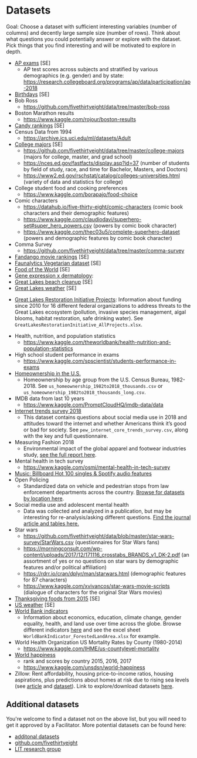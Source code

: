 # Datasets

Goal: Choose a dataset with sufficient interesting variables (number of columns) and decently large sample size (number of rows). Think about what questions you could potentially answer or explore with the dataset. Pick things that you find interesting and will be motivated to explore in depth.

- [AP exams](AP_Exams) [SE]
    - AP test scores across subjects and stratified by various demographics (e.g. gender) and by state: https://research.collegeboard.org/programs/ap/data/participation/ap-2018
- [Birthdays](birthdays) [SE]
- Bob Ross
    - https://github.com/fivethirtyeight/data/tree/master/bob-ross
- Boston Marathon results
    - https://www.kaggle.com/rojour/boston-results
- [Candy rankings](candy_rankings) [SE]
- Census Data from 1994
    - https://archive.ics.uci.edu/ml/datasets/Adult
- [College majors](college_majors) [SE]
  - https://github.com/fivethirtyeight/data/tree/master/college-majors (majors for college, master, and grad school)
  - https://nces.ed.gov/fastfacts/display.asp?id=37 (number of students by field of study, race, and time for Bachelor, Masters, and Doctors)
  - https://www2.ed.gov/rschstat/catalog/colleges-universities.html (variety of data and statistics for college)  
- College student food and cooking preferences
    - https://www.kaggle.com/borapajo/food-choice
- Comic characters
  - https://datahub.io/five-thirty-eight/comic-characters (comic book characters and their demographic features)
  - https://www.kaggle.com/claudiodavi/superhero-set#super_hero_powers.csv (powers by comic book character)
  - https://www.kaggle.com/thec03u5/complete-superhero-dataset (powers and demographic features by comic book character)
- Comma Survey
    - https://github.com/fivethirtyeight/data/tree/master/comma-survey
- [Fandango movie rankings](fandango_movie_rankings) [SE]
- [Faunalytics Vegetarian dataset](faunalytics_veg_study) [SE]
- [Food of the World](food_of_the_world) [SE]
- [Gene expression x dermatology](gene_expression_derm/):
- [Great Lakes beach cleanup](greatLakes_beach_cleanup) [SE]
- [Great Lakes weather](greatLakes_weather) [SE]
* [Great Lakes Restoration Initiative Projects](greatLakes_restoration_initiative): Information about funding since 2010 for 16 different federal organizations to address threats to the Great Lakes ecosystem (pollution, invasive species management, algal blooms, habitat restoration, safe drinking water). See `GreatLakesRestorationInitiative_AllProjects.xlsx`.
- Health, nutrition, and population statistics
    - https://www.kaggle.com/theworldbank/health-nutrition-and-population-statistics
- High school student performance in exams
    - https://www.kaggle.com/spscientist/students-performance-in-exams
- [Homeownership in the U.S.](homeownership_US)
    - Homeownership by age group from the U.S. Census Bureau, 1982-2018. See `us_homeownership_1982to2018_thousands.csv` or `us_homeownership_1982to2018_thousands_long.csv`.
- IMDB data from last 10 years
    - https://www.kaggle.com/PromptCloudHQ/imdb-data/data
- [Internet trends survey 2018](internet_trends)
    - This dataset contains questions about social media use in 2018 and attitudes toward the internet and whether Americans think it’s good or bad for society. See `pew_internet_core_trends_survey.csv`, along with the key and full questionnaire.
- Measuring Fashion 2018
    - Environmental impact of the global apparel and footwear industries study, [see the full report here](https://quantis-intl.com/wp-content/uploads/2018/03/measuringfashion_globalimpactstudy_full-report_quantis_cwf_2018a.pdf).
- Mental health in tech survey
    - https://www.kaggle.com/osmi/mental-health-in-tech-survey
- [Music: Billboard Hot 100 singles & Spotify audio features](music_billboard_hot_100)
- Open Policing
    - Standardized data on vehicle and pedestrian stops from law enforcement departments across the country. [Browse for datasets by location here](https://openpolicing.stanford.edu/data/).
- Social media use and adolescent mental health
    - Data was collected and analyzed in a publication, but may be interesting for re-analysis/asking different questions. [Find the journal article and tables here.](https://jamanetwork.com/journals/jamapsychiatry/article-abstract/2749480)
- Star wars
  - https://github.com/fivethirtyeight/data/blob/master/star-wars-survey/StarWars.csv (questionnaires for Star Wars fans)
  - https://morningconsult.com/wp-content/uploads/2017/12/171116_crosstabs_BRANDS_v1_DK-2.pdf (an assortment of yes or no questions on star wars by demographic features and/or political affiliation)
  - https://rdrr.io/cran/dplyr/man/starwars.html (demographic features for 87 characters)
  - https://www.kaggle.com/xvivancos/star-wars-movie-scripts (dialogue of characters for the original Star Wars movies)
- [Thanksgiving foods from 2015](thanksgiving_foods) [SE]
- [US weather](US_weather) [SE]
- [World Bank indicators](world_bank_indicators)
    - Information about economics, education, climate change, gender equality, health, and land use over time across the globe. Browse different indicators [here]() and see the excel sheet `WorldBankIndicator_ForestedLandArea.xlsx` for example.
- World Health Organization US Mortality Rates by County (1980-2014)
    - https://www.kaggle.com/IHME/us-countylevel-mortality
- [World happiness](world_happiness)
    - rank and scores by country 2015, 2016, 2017
    - https://www.kaggle.com/unsdsn/world-happiness
- Zillow: Rent affordability, housing price-to-income ratios, housing aspirations, plus predictions about homes at risk due to rising sea levels (see [article](https://www.zillow.com/research/ocean-at-the-door-21931/) and [dataset](http://files.zillowstatic.com/research/public/StaticFiles/RisingSeas/RisingSeas_2018-11.csv)). Link to explore/download datasets [here](https://www.zillow.com/research/data/).

## Additional datasets

You're welcome to find a dataset not on the above list, but you will need to get it approved by a Facilitator.
More potential datasets can be found here:
- [additonal datasets](additional_datasets.md)
- [github.com/fivethirtyeight](https://github.com/fivethirtyeight/data/tree/master/)
- [LIT research group](http://lit.eecs.umich.edu/downloads.html#undefined)
